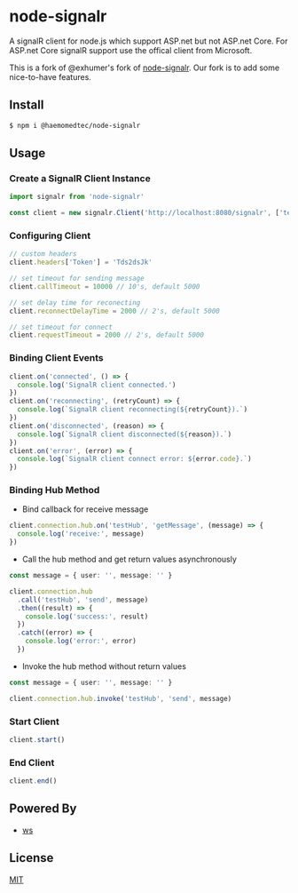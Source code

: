 # node-signalr

A signalR client for node.js which support ASP.net but not ASP.net Core. For ASP.net Core signalR support use the offical client from Microsoft.

This is a fork of @exhumer's fork of [node-signalr](https://www.npmjs.com/package/@exhumer/node-signalr). Our fork is to add some nice-to-have features.

## Install

```bash
$ npm i @haemomedtec/node-signalr
```

## Usage

### Create a SignalR Client Instance

```ts
import signalr from 'node-signalr'

const client = new signalr.Client('http://localhost:8080/signalr', ['testHub'])
```

### Configuring Client

```js
// custom headers
client.headers['Token'] = 'Tds2dsJk'

// set timeout for sending message
client.callTimeout = 10000 // 10's, default 5000

// set delay time for reconecting
client.reconnectDelayTime = 2000 // 2's, default 5000

// set timeout for connect
client.requestTimeout = 2000 // 2's, default 5000
```

### Binding Client Events

```ts
client.on('connected', () => {
  console.log('SignalR client connected.')
})
client.on('reconnecting', (retryCount) => {
  console.log(`SignalR client reconnecting(${retryCount}).`)
})
client.on('disconnected', (reason) => {
  console.log(`SignalR client disconnected(${reason}).`)
})
client.on('error', (error) => {
  console.log(`SignalR client connect error: ${error.code}.`)
})
```

### Binding Hub Method

- Bind callback for receive message

```js
client.connection.hub.on('testHub', 'getMessage', (message) => {
  console.log('receive:', message)
})
```

- Call the hub method and get return values asynchronously

```ts
const message = { user: '', message: '' }

client.connection.hub
  .call('testHub', 'send', message)
  .then((result) => {
    console.log('success:', result)
  })
  .catch((error) => {
    console.log('error:', error)
  })
```

- Invoke the hub method without return values

```ts
const message = { user: '', message: '' }

client.connection.hub.invoke('testHub', 'send', message)
```

### Start Client

```ts
client.start()
```

### End Client

```ts
client.end()
```

## Powered By

- [ws](https://github.com/websockets/ws)

## License

[MIT](./LICENSE)
